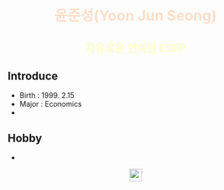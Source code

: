 # <center><span style="color:#FFD8BFD8">**윤준성(Yoon Jun Seong)**</span></center>
##  <center><span style="color:#FFFFB6C1">자유로운 연예인 **ESFP**</span></center>


## Introduce
- Birth : 1999. 2.15
- Major : Economics
-

## Hobby
- 






[<center><img width='25' height='25' src='https://png.pngtree.com/png-vector/20221018/ourmid/pngtree-instagram-icon-png-image_6315974.png'>](https://www.instagram.com/heavyrain_on/?hl=ko)
